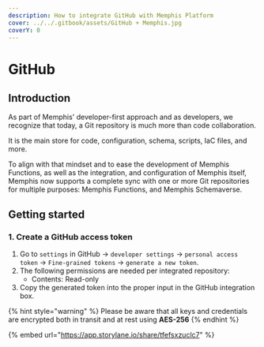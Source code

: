 ```yaml
---
description: How to integrate GitHub with Memphis Platform
cover: ../../.gitbook/assets/GitHub + Memphis.jpg
coverY: 0
---
```


# GitHub

## Introduction

As part of Memphis' developer-first approach and as developers, we recognize that today, a Git repository is much more than code collaboration.&#x20;

It is the main store for code, configuration, schema, scripts, IaC files, and more.

To align with that mindset and to ease the development of Memphis Functions, as well as the integration, and configuration of Memphis itself, Memphis now supports a complete sync with one or more Git repositories for multiple purposes: Memphis Functions, and Memphis Schemaverse.

## Getting started

### 1. Create a GitHub access token

1. Go to `settings` in GitHub -> `developer settings` -> `personal access token` -> `Fine-grained tokens` -> `generate a new token`.
2. The following permissions are needed per integrated repository:&#x20;
   * Contents: Read-only
3. Copy the generated token into the proper input in the GitHub integration box.

{% hint style="warning" %}
Please be aware that all keys and credentials are encrypted both in transit and at rest using **AES-256**
{% endhint %}

{% embed url="https://app.storylane.io/share/tfefsxzuclc7" %}

